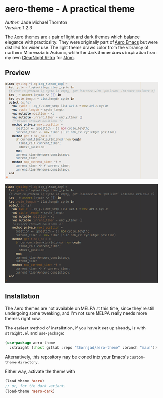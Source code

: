 # aero-theme - A practical theme

_Author:_ Jade Michael Thornton<br>
_Version:_ 1.2.3<br>

The Aero themes are a pair of light and dark themes which balance elegance
with practicality. They were originally part of [Aero
Emacs](https://gitlab.com/thornjad/aero) but were distilled for wider use.
The light theme draws color from the vibrancy of northern Minnesota in
Autumn, while the dark theme draws inspiration from my own [ClearNight
Retro](https://github.com/ClearNight/clearnight-retro-syntax) for
[Atom](https://atom.io).

## Preview

![Aero Theme](./images/aero-light-preview.png)

![Aero Dark Theme](./images/aero-dark-preview.png)

## Installation

The Aero themes are not available on MELPA at this time, since they're still
undergoing some tweaking, and I'm not sure MELPA really needs more themes
right now.

The easiest method of installation, if you have it set up already, is with
`straight.el` and `use-package`:

```el
(use-package aero-theme
  :straight (:host gitlab :repo "thornjad/aero-theme" :branch "main"))
```

Alternatively, this repository may be cloned into your Emacs's
`custom-theme-directory`.

Either way, activate the theme with

```el
(load-theme 'aero)
;; or, for the dark variant:
(load-theme 'aero-dark)
```

